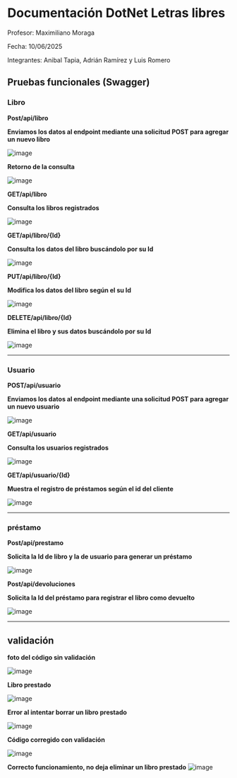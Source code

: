 # Documentación DotNet Letras libres

Profesor: Maximiliano Moraga

Fecha: 10/06/2025

Integrantes:  Anibal Tapia, Adrián Ramírez y Luis Romero	


## Pruebas funcionales (Swagger)

### Libro

**Post/api/libro**

**Enviamos los datos al endpoint mediante una solicitud POST para agregar un nuevo libro**

![image](https://github.com/user-attachments/assets/600e4201-22fa-40e0-9b26-15469e34e992)


**Retorno de la consulta**

![image](https://github.com/user-attachments/assets/3a27f284-eb8f-41dc-9453-f68cd1e14f6e)


**GET/api/libro**

**Consulta los libros registrados**

![image](https://github.com/user-attachments/assets/bea5f6bb-3602-4eb2-a8ac-72ed2f3a9c45)


**GET/api/libro/{Id}**

**Consulta los datos del libro buscándolo por su Id**

![image](https://github.com/user-attachments/assets/03c776ea-ed2d-4219-9bf8-33b1953dfd42)


**PUT/api/libro/{Id}**

**Modifica los datos del libro según el su Id**

![image](https://github.com/user-attachments/assets/dbfe0ed0-8d1d-4896-ab63-50be58ef3a6e)


**DELETE/api/libro/{Id}**

**Elimina el libro y sus datos buscándolo por su Id**

![image](https://github.com/user-attachments/assets/22ab4c85-95cf-4391-b82e-1f2f3556fbac)


---

### Usuario

**POST/api/usuario**

**Enviamos los datos al endpoint mediante una solicitud POST para agregar un nuevo usuario**

![image](https://github.com/user-attachments/assets/0c974f6c-5625-415b-94a5-e26b3c3bb677)


**GET/api/usuario**

**Consulta los usuarios registrados**

![image](https://github.com/user-attachments/assets/82a122d9-055c-4187-b558-b812d98fe5f3)


**GET/api/usuario/{Id}**

**Muestra el registro de préstamos según el id del cliente**

![image](https://github.com/user-attachments/assets/6f6144dd-db6a-4cde-882e-37944c38c307)



---

### préstamo

**Post/api/prestamo**

**Solicita la Id de libro y la de usuario para generar un préstamo**

![image](https://github.com/user-attachments/assets/5a5c4ed3-4051-44ac-80a1-632e142bc10c)


**Post/api/devoluciones** 

**Solicita la Id del préstamo para registrar el libro como devuelto**

![image](https://github.com/user-attachments/assets/9870aa87-f182-4755-9a72-338ea51940b6)


---

## validación

**foto del código sin validación**

![image](https://github.com/user-attachments/assets/faa476bb-5571-415f-a82f-1d88d6b94673)


**Libro prestado**

![image](https://github.com/user-attachments/assets/35cb3aad-05dd-4e41-8c2c-fe6b780f1d23)


**Error al intentar borrar un libro prestado**

![image](https://github.com/user-attachments/assets/71afa179-2844-4a4c-90db-77117a520b06)


**Código corregido con validación**

![image](https://github.com/user-attachments/assets/b3bc399e-ac29-4467-bf47-ee7bfafc103d)


**Correcto funcionamiento, no deja eliminar un libro prestado**
![image](https://github.com/user-attachments/assets/e202b5d3-2182-4cef-8e70-bba0a4e7d182)

